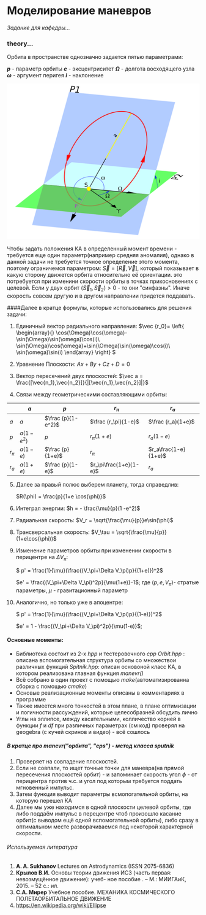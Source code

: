 # Моделирование маневров 
_Задание для кафедры..._
### theory...

Орбита в пространстве однозначно задается пятью параметрами:

__$p$__ - параметр орбиты 
__$e$__ - эксцентриситет
__$\Omega$__ - долгота восходящего узла
__$\omega$__ - аргумент перигея
__$i$__ - наклонение
  
![Параметры орбиты](/images/orb.png "Параметры орбиты")

Чтобы задать положения КА в определенный момент времени - требуется еще один параметр(например средняя аномалия), однако в данной задачи не требуется точное определение этого момента, поэтому ограничемся параметром:
$\vec S = [\vec{R},\vec{V}]$, который показывает в какую сторону движется орбита относительно её ориентации. это потребуется при изменини скорости орбиты в точках прикосновениях с целевой. Если у двух орбит $(\vec S_1,\vec S_2) > 0$ - то они "синфазны". Иначе скорость совсем другую и в другом направлении придется поддавать.

####Далее в кратце формулы, которые использовались для решения задачи:

1. Единичный вектор радиального направления:
$\vec {r_0}=
\left\{
 \begin{array}{}
   \cos(\Omega)\cos(\omega)-\sin(\Omega)\sin(\omega)\cos(i)\\
   \sin(\Omega)\cos(\omega)+\sin(\Omega)\sin(\omega)\cos(i)\\
   \sin(\omega)\sin(i)
  \end{array} 
\right\}
$
1. Уравнение Плоскости:
$Ax+By+Cz+D = 0$
1. Вектор пересечений двух плоскостей:
$\vec a = \frac{[\vec{n_1},\vec{n_2}]}{|[\vec{n_1},\vec{n_2}]|}$

4. Связи между геометрическими составляющими орбиты:
   
|        | $a$        | $p$                |$r_\pi$ |$r_a$ |
| ------ | ---------- | ------------------ | - | - |
| $a$    | $a$        |$\frac {p}{1-e^2}$|$\frac {r_\pi}{1-e}$|$\frac {r_a}{1+e}$|
| $p$    |$a(1-e^{2})$| $p$                |$r_\pi(1+e)$          |$r_a(1-e)$|
| $r_\pi$|$a(1-e)$    |$\frac {p}{1+e}$    |$r_\pi$|$r_a\frac{1-e}{1+e}$|
| $r_a$  |$a(1+e)$    |$\frac {p}{1-e}$    |$r_\pi\frac{1+e}{1-e}$|$r_a$|

5. Далее за правый полюс выберем планету, тогда справедлив:
   
   $R(\phi) = \frac{p}{1+e \cos(\phi)}$

6. Интеграл энергии:
$h = - \frac{\mu}{p}(1 -e^2)$

7. Радиальная скорость:
$V_r = \sqrt{\frac{\mu}{p}}e\sin(\phi)$

8. Трансверсальная скорость:
$V_\tau = \sqrt{\frac{\mu}{p}}(1+e\cos(\phi))$

9.  Изменение параметров орбиты при изменении скорости в перицентре на $\Delta V_\pi:$
    
    $ p' = \frac{1}{\mu}(\frac{(V_\pi+\Delta V_\pi)p}{(1+e)})^2$
    
    $e' = \frac{(V_\pi+\Delta V_\pi)^2p}{\mu(1+e)}-1$;
     где $(p,e,V_\pi)$- стратые параметры, $\mu$ - гравитационный параметр

10. Аналогично, но только уже в апоцентре:
    
    $ p' = \frac{1}{\mu}(\frac{(V_\pi+\Delta V_\pi)p}{(1-e)})^2$
    
    $e' = 1 - \frac{(V_\pi+\Delta V_\pi)^2p}{\mu(1-e)}$;

#### Oсновные моменты:

* Библиотека состоит из 2-х _hpp_ и тестеровочного _cpp_ 
_Orbit.hpp_ : описана вспомогательная структура орбиты со множествои различных функций
_Spitnik.hpp_: описан основоной класс КА, в котором реализована главная функция _manevr()_ 
* Всё собрано в один проект с помощью _make_(автоматизированнa сборка с помощью _cmake_) 
* Основые реализационные моменты описаны в комментариях в программе
* Также имеется много тонкостей в этом плане, в плане оптимизации и логичности рассуждений, которые целесобразней обсудить лично
* Углы на эллипсе, между касательными, колличество корней в функции $f$ и $df$ при различных параметрах (см код) проверял на geogebrа (с кучей скринов и видео) - всё сошлось 

##### B кратце про manevr("орбита", "eps") - метод класса sputnik
1. Проверяет на совпадение плоскостей.
2. Если не совпали, то ищет точные точки для маневра(на прямой пересечения плоскостей орбит) - и запоминает скорость угол $\phi$ - от перицентра против ч.с. и угол под которым требуется поддать мгновенный импульс. 
3. Затем функция выводит параметры всмопогательной орбиты, на которую перешел КА
4. Далее мы уже находимся в одной плоскости целевой орбиты, где либо поддаём импульс в перецентре чтоб произошло касание орбит(с выводом ещё одной вспомогательной орбиты), либо сразу в оптимальном месте разворачиваемся под некоторой характерной скорости.


###### Используемая литература
1. __A. A. Sukhanov__ Lectures on Astrodynamics (ISSN 2075-6836) 
2. __Крылов В.И.__ Основы теории движения ИСЗ (часть первая: невозмущённое движение): учеб-
ное пособие . – М.: МИИГАиК, 2015. – 52 с.: ил.
3. __С.А. Мирер__ Учебное пособие. МЕХАНИКА КОСМИЧЕСКОГО ПОЛЕТАОРБИТАЛЬНОЕ ДВИЖЕНИЕ
4. https://en.wikipedia.org/wiki/Ellipse